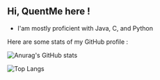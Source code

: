 ## Hi, QuentMe here !

- I'am mostly proficient with Java, C, and Python

Here are some stats of my GitHub profile :

![Anurag's GitHub stats](https://github-readme-stats.vercel.app/api?username=QuentMe&show_icons=true&theme=radical)

![Top Langs](https://github-readme-stats.vercel.app/api/top-langs/?username=QuentMe&layout=compact&show_icons=true&theme=radical&count_private=true&include_all_commits=true&langs_count=10)

